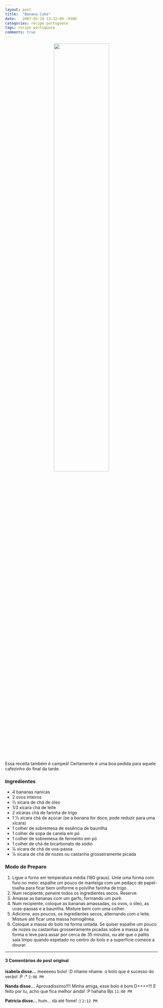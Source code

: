 ```yaml
---
layout: post
title:  "Banana Cake"
date:   2007-03-18 13:32:00 -0300
categories: recipe portuguese
tags: recipe portuguese
comments: true
---
```


<center><img post-image src="/blog/images/bananacake.jpg" style="width: 60%;" /></center>

Essa receita também é campeã! Certamente é uma boa pedida para aquele cafezinho do final da tarde.

### Ingredientes
* 4 bananas nanicas 
* 2 ovos inteiros 
* 1⁄2 xícara de chá de óleo 
* 1/3 xícara chá de leite 
* 2 xícaras chá de farinha de trigo 
* 1 1⁄2 xícara chá de açúcar (se a banana for doce, pode reduzir para uma xícara)
* 1 colher de sobremesa de essência de baunilha 
* 1 colher de sopa de canela em pó 
* 1 colher de sobremesa de fermento em pó 
* 1 colher de chá de bicarbonato de sódio 
* 1⁄4 xícara de chá de uva-passa
* 1⁄4 xícara de chá de nozes ou castanha grosseiramente picada

### Modo de Preparo

1. Ligue o forno em temperatura média (180 graus). Unte uma forma com furo no meio: espalhe um pouco de manteiga com um pedaço de papel-toalha para ficar bem uniforme e polvilhe farinha de trigo. 
2. Num recipiente, peneire todos os ingredientes secos. Reserve. 
3. Amasse as bananas com um garfo, formando um purê. 
4. Num recipiente, coloque as bananas amassadas, os ovos, o óleo, as uvas-passas e a baunilha. Misture bem com uma colher. 
5. Adicione, aos poucos, os ingredientes secos, alternando com o leite. Misture até ficar uma massa homogênea. 
6. Coloque a massa do bolo na forma untada. Se quiser espalhe um pouco de nozes ou castanhas grosseiramente picadas sobre a massa já na forma e leve para assar por cerca de 35 minutos, ou até que o palito saia limpo quando espetado no centro do bolo e a superfície comece a dourar.

---

#### 3 Comentários do post original

**isabela disse...**
meeeeeu bolo! :D
nhame nhame. 
o bolo que é sucesso do verão! :P
:* `2:06 PM`

**Nanda disse...**
Aprovadíssimo!!!! 
Minha amiga, esse bolo é bom D++++!!! 
E feito por tu, acho que fica melhor ainda! :P hahaha
Bjs `11:00 PM`

**Patricia disse...**
hum... dá até fome! :) `2:12 PM`  
